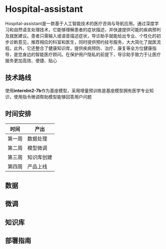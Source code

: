 # Hospital-assistant
Hospital-assistant是一款基于人工智能技术的医疗咨询与导航应用。通过深度学习和自然语言处理技术，它能够理解患者的症状描述，并快速提供可能的疾病预判及就医建议。患者只需输入或语音描述症状，导诊助手就能给出专业、个性化的初步诊断意见，推荐相应的科室和医生，同时提供预约挂号服务，大大简化了就医流程。此外，它还整合了健康知识库，提供疾病预防、治疗、康复等全方位健康指导，是您身边的智能医疗顾问。在保护用户隐私的前提下，导诊助手致力于让医疗服务更加高效、便捷、贴心

## 技术路线
使用**internlm2-7b**作为基座模型，采用增量预训练是基座模型拥有医学专业知识，使用指令微调帮助模型能够回答用户问题

## 时间安排
|时间|产出|
|--|--
|第一周|数据处理
|第二周|模型微调
|第三周|知识库创建
|第四周|产品上线

## 数据

## 微调

## 知识库

## 部署指南



